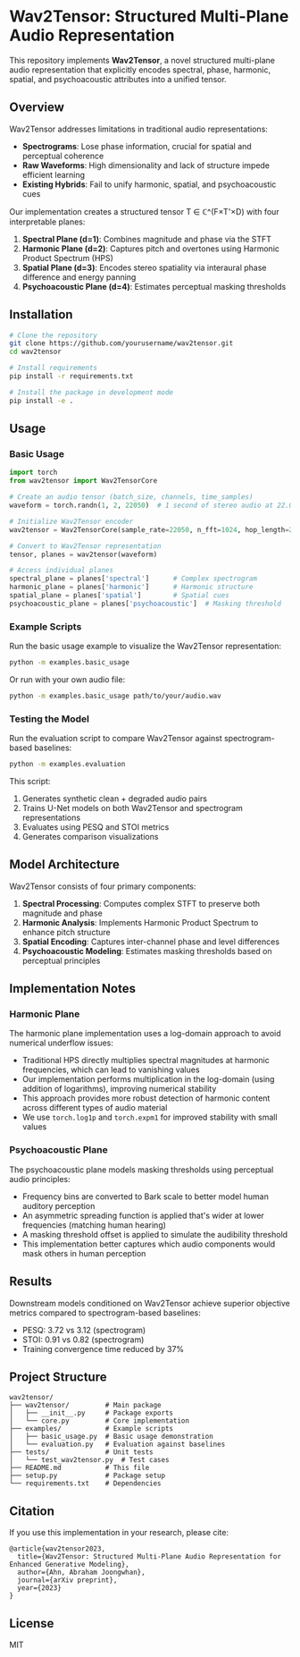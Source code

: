# Wav2Tensor: Structured Multi-Plane Audio Representation

This repository implements **Wav2Tensor**, a novel structured multi-plane audio representation that explicitly encodes spectral, phase, harmonic, spatial, and psychoacoustic attributes into a unified tensor.

## Overview

Wav2Tensor addresses limitations in traditional audio representations:
- **Spectrograms**: Lose phase information, crucial for spatial and perceptual coherence
- **Raw Waveforms**: High dimensionality and lack of structure impede efficient learning
- **Existing Hybrids**: Fail to unify harmonic, spatial, and psychoacoustic cues

Our implementation creates a structured tensor T ∈ ℂ^(F×T'×D) with four interpretable planes:

1. **Spectral Plane (d=1)**: Combines magnitude and phase via the STFT
2. **Harmonic Plane (d=2)**: Captures pitch and overtones using Harmonic Product Spectrum (HPS)
3. **Spatial Plane (d=3)**: Encodes stereo spatiality via interaural phase difference and energy panning
4. **Psychoacoustic Plane (d=4)**: Estimates perceptual masking thresholds

## Installation

```bash
# Clone the repository
git clone https://github.com/yourusername/wav2tensor.git
cd wav2tensor

# Install requirements
pip install -r requirements.txt

# Install the package in development mode
pip install -e .
```

## Usage

### Basic Usage

```python
import torch
from wav2tensor import Wav2TensorCore

# Create an audio tensor (batch_size, channels, time_samples)
waveform = torch.randn(1, 2, 22050)  # 1 second of stereo audio at 22.05kHz

# Initialize Wav2Tensor encoder
wav2tensor = Wav2TensorCore(sample_rate=22050, n_fft=1024, hop_length=256)

# Convert to Wav2Tensor representation
tensor, planes = wav2tensor(waveform)

# Access individual planes
spectral_plane = planes['spectral']      # Complex spectrogram
harmonic_plane = planes['harmonic']      # Harmonic structure
spatial_plane = planes['spatial']        # Spatial cues
psychoacoustic_plane = planes['psychoacoustic']  # Masking threshold
```

### Example Scripts

Run the basic usage example to visualize the Wav2Tensor representation:

```bash
python -m examples.basic_usage
```

Or run with your own audio file:

```bash
python -m examples.basic_usage path/to/your/audio.wav
```

### Testing the Model

Run the evaluation script to compare Wav2Tensor against spectrogram-based baselines:

```bash
python -m examples.evaluation
```

This script:
1. Generates synthetic clean + degraded audio pairs
2. Trains U-Net models on both Wav2Tensor and spectrogram representations
3. Evaluates using PESQ and STOI metrics
4. Generates comparison visualizations

## Model Architecture

Wav2Tensor consists of four primary components:

1. **Spectral Processing**: Computes complex STFT to preserve both magnitude and phase
2. **Harmonic Analysis**: Implements Harmonic Product Spectrum to enhance pitch structure
3. **Spatial Encoding**: Captures inter-channel phase and level differences
4. **Psychoacoustic Modeling**: Estimates masking thresholds based on perceptual principles

## Implementation Notes

### Harmonic Plane

The harmonic plane implementation uses a log-domain approach to avoid numerical underflow issues:
- Traditional HPS directly multiplies spectral magnitudes at harmonic frequencies, which can lead to vanishing values
- Our implementation performs multiplication in the log-domain (using addition of logarithms), improving numerical stability
- This approach provides more robust detection of harmonic content across different types of audio material
- We use `torch.log1p` and `torch.expm1` for improved stability with small values

### Psychoacoustic Plane

The psychoacoustic plane models masking thresholds using perceptual audio principles:
- Frequency bins are converted to Bark scale to better model human auditory perception
- An asymmetric spreading function is applied that's wider at lower frequencies (matching human hearing)
- A masking threshold offset is applied to simulate the audibility threshold
- This implementation better captures which audio components would mask others in human perception

## Results

Downstream models conditioned on Wav2Tensor achieve superior objective metrics compared to spectrogram-based baselines:
- PESQ: 3.72 vs 3.12 (spectrogram)
- STOI: 0.91 vs 0.82 (spectrogram)
- Training convergence time reduced by 37%

## Project Structure

```
wav2tensor/
├── wav2tensor/         # Main package
│   ├── __init__.py     # Package exports
│   └── core.py         # Core implementation
├── examples/           # Example scripts
│   ├── basic_usage.py  # Basic usage demonstration
│   └── evaluation.py   # Evaluation against baselines
├── tests/              # Unit tests
│   └── test_wav2tensor.py  # Test cases
├── README.md           # This file
├── setup.py            # Package setup
└── requirements.txt    # Dependencies
```

## Citation

If you use this implementation in your research, please cite:

```
@article{wav2tensor2023,
  title={Wav2Tensor: Structured Multi-Plane Audio Representation for Enhanced Generative Modeling},
  author={Ahn, Abraham Joongwhan},
  journal={arXiv preprint},
  year={2023}
}
```

## License

MIT 